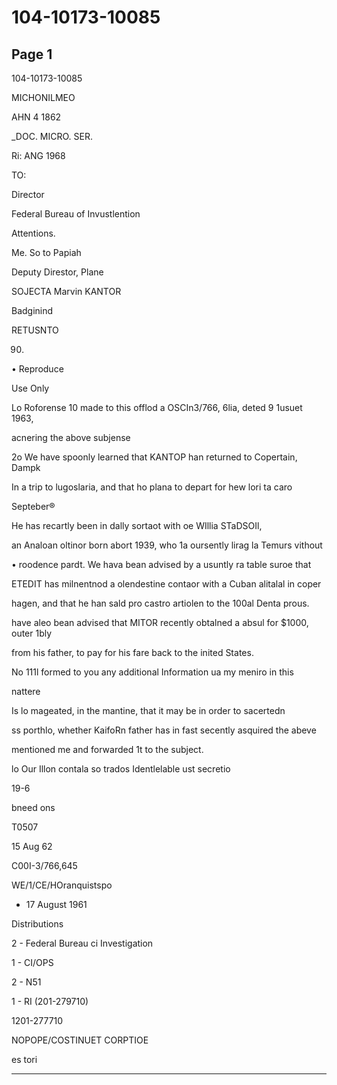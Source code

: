 # 104-10173-10085

## Page 1

104-10173-10085

MICHONILMEO

AHN 4 1862

_DOC. MICRO. SER.

Ri: ANG 1968

TO:

Director

Federal Bureau of Invustlention

Attentions.

Me. So to Papiah

Deputy Direstor, Plane

SOJECTA Marvin KANTOR

Badginind

RETUSNTO

90)

• Reproduce

Use Only

Lo Roforense 10 made to this offlod a OSCIn3/766, 6lia, deted 9 1usuet 1963,

acnering the above subjense

2o We have spoonly learned that KANTOP han returned to Copertain, Dampk

In a trip to lugoslaria, and that ho plana to depart for hew lori ta caro

Septeber®

He has recartly been in dally sortaot with oe WIllia STaDSOIl,

an Analoan oltinor born abort 1939, who 1a oursently lirag la Temurs vithout

• roodence pardt. We hava bean advised by a usuntly ra table suroe that

ETEDIT has milnentnod a olendestine contaor with a Cuban alitalal in coper

hagen, and that he han sald pro castro artiolen to the 100al Denta prous.

have aleo bean advised that MITOR recently obtalned a absul for $1000, outer 1bly

from his father, to pay for his fare back to the inited States.

No 111l formed to you any additional Information ua my meniro in this

nattere

Is lo mageated, in the mantine, that it may be in order to sacertedn

ss porthlo, whether KaifoRn father has in fast secently asquired the abeve

mentioned me and forwarded 1t to the subject.

lo Our Illon contala so trados Identlelable ust secretio

19-6

bneed ons

T0507

15 Aug 62

C00I-3/766,645

WE/1/CE/HOranquistspo

- 17 August 1961

Distributions

2 - Federal Bureau ci Investigation

1 - CI/OPS

2 - N51

1 - RI (201-279710)

1201-277710

NOPOPE/COSTINUET CORPTIOE

es tori

---

